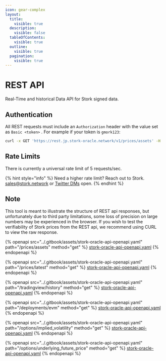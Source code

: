 ```yaml
---
icon: gear-complex
layout:
  title:
    visible: true
  description:
    visible: false
  tableOfContents:
    visible: true
  outline:
    visible: true
  pagination:
    visible: true
---
```


# REST API

Real-Time and historical Data API for Stork signed data.

## Authentication

All REST requests must include an `Authorization` header with the value set as `Basic <token>` . For example if your token is `gmork123`:

```bash
curl -x GET 'https://rest.jp.stork-oracle.network/v1/prices/assets' -H "Authorization: Basic gmork123"
```

## Rate Limits

There is currently a universal rate limit of 5 requests/sec.

{% hint style="info" %}
Need a higher rate limit? Reach out to Stork.  [sales@stork.network](mailto:sales@stork.network) or [Twitter DMs](https://x.com/storkoracle) open.
{% endhint %}

## Note

This tool is meant to illustrate the structure of REST api responses, but unfortunately due to third party limitations, some loss of precision on large numbers may be experienced in the browser. If you wish to test the verifiability of Stork prices from the REST api, we recommend using CURL to view the raw response.

{% openapi src="../.gitbook/assets/stork-oracle-api-openapi.yaml" path="/prices/assets" method="get" %}
[stork-oracle-api-openapi.yaml](../.gitbook/assets/stork-oracle-api-openapi.yaml)
{% endopenapi %}

{% openapi src="../.gitbook/assets/stork-oracle-api-openapi.yaml" path="/prices/latest" method="get" %}
[stork-oracle-api-openapi.yaml](../.gitbook/assets/stork-oracle-api-openapi.yaml)
{% endopenapi %}

{% openapi src="../.gitbook/assets/stork-oracle-api-openapi.yaml" path="/tradingview/history" method="get" %}
[stork-oracle-api-openapi.yaml](../.gitbook/assets/stork-oracle-api-openapi.yaml)
{% endopenapi %}

{% openapi src="../.gitbook/assets/stork-oracle-api-openapi.yaml" path="/deployments/evm" method="get" %}
[stork-oracle-api-openapi.yaml](../.gitbook/assets/stork-oracle-api-openapi.yaml)
{% endopenapi %}

{% openapi src="../.gitbook/assets/stork-oracle-api-openapi.yaml" path="/options/implied_volatility" method="get" %}
[stork-oracle-api-openapi.yaml](../.gitbook/assets/stork-oracle-api-openapi.yaml)
{% endopenapi %}

{% openapi src="../.gitbook/assets/stork-oracle-api-openapi.yaml" path="/options/underlying_future_price" method="get" %}
[stork-oracle-api-openapi.yaml](../.gitbook/assets/stork-oracle-api-openapi.yaml)
{% endopenapi %}

